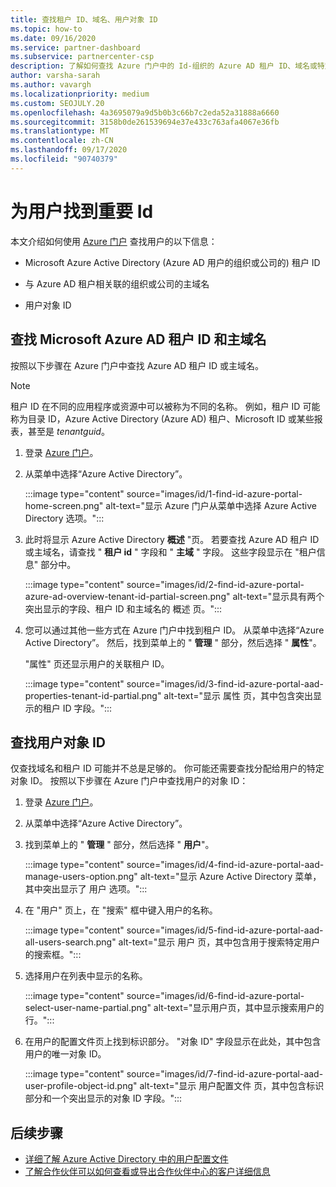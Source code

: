 ```yaml
---
title: 查找租户 ID、域名、用户对象 ID
ms.topic: how-to
ms.date: 09/16/2020
ms.service: partner-dashboard
ms.subservice: partnercenter-csp
description: 了解如何查找 Azure 门户中的 Id-组织的 Azure AD 租户 ID、域名或特定用户对象 ID。 某些任务需要此信息。
author: varsha-sarah
ms.author: vavargh
ms.localizationpriority: medium
ms.custom: SEOJULY.20
ms.openlocfilehash: 4a3695079a9d5b0b3c66b7c2eda52a31888a6660
ms.sourcegitcommit: 3158b0de261539694e37e433c763afa4067e36fb
ms.translationtype: MT
ms.contentlocale: zh-CN
ms.lasthandoff: 09/17/2020
ms.locfileid: "90740379"
---
```

# <a name="locate-important-ids-for-a-user"></a>为用户找到重要 Id

本文介绍如何使用 [Azure 门户](https://portal.azure.com/) 查找用户的以下信息：

- Microsoft Azure Active Directory (Azure AD 用户的组织或公司的) 租户 ID

- 与 Azure AD 租户相关联的组织或公司的主域名

- 用户对象 ID

## <a name="find-the-microsoft-azure-ad-tenant-id-and-primary-domain-name"></a>查找 Microsoft Azure AD 租户 ID 和主域名

按照以下步骤在 Azure 门户中查找 Azure AD 租户 ID 或主域名。

> [!NOTE]
> 租户 ID 在不同的应用程序或资源中可以被称为不同的名称。 例如，租户 ID 可能称为目录 ID，Azure Active Directory (Azure AD) 租户、Microsoft ID 或某些报表，甚至是 *tenantguid*。

1. 登录 [Azure 门户](https://portal.azure.com/)。

2. 从菜单中选择“Azure Active Directory”。

   :::image type="content" source="images/id/1-find-id-azure-portal-home-screen.png" alt-text="显示 Azure 门户从菜单中选择 Azure Active Directory 选项。":::

3. 此时将显示 Azure Active Directory **概述** "页。 若要查找 Azure AD 租户 ID 或主域名，请查找 " **租户 id** " 字段和 " **主域** " 字段。 这些字段显示在 "租户信息" 部分中。

   :::image type="content" source="images/id/2-find-id-azure-portal-azure-ad-overview-tenant-id-partial-screen.png" alt-text="显示具有两个突出显示的字段、租户 ID 和主域名的 概述 页。":::

4. 您可以通过其他一些方式在 Azure 门户中找到租户 ID。 从菜单中选择“Azure Active Directory”。 然后，找到菜单上的 " **管理** " 部分，然后选择 " **属性**"。

   "属性" 页还显示用户的关联租户 ID。

   :::image type="content" source="images/id/3-find-id-azure-portal-aad-properties-tenant-id-partial.png" alt-text="显示 属性 页，其中包含突出显示的租户 ID 字段。":::

## <a name="find-the-user-object-id"></a>查找用户对象 ID

仅查找域名和租户 ID 可能并不总是足够的。 你可能还需要查找分配给用户的特定对象 ID。 按照以下步骤在 Azure 门户中查找用户的对象 ID：

1. 登录 [Azure 门户](https://portal.azure.com/)。

2. 从菜单中选择“Azure Active Directory”。

3. 找到菜单上的 " **管理** " 部分，然后选择 " **用户**"。

      :::image type="content" source="images/id/4-find-id-azure-portal-aad-manage-users-option.png" alt-text="显示 Azure Active Directory 菜单，其中突出显示了 用户 选项。":::

4. 在 "用户" 页上，在 "搜索" 框中键入用户的名称。

      :::image type="content" source="images/id/5-find-id-azure-portal-aad-all-users-search.png" alt-text="显示 用户 页，其中包含用于搜索特定用户的搜索框。":::

5. 选择用户在列表中显示的名称。  

      :::image type="content" source="images/id/6-find-id-azure-portal-select-user-name-partial.png" alt-text="显示用户页，其中显示搜索用户的行。":::

6. 在用户的配置文件页上找到标识部分。 "对象 ID" 字段显示在此处，其中包含用户的唯一对象 ID。

      :::image type="content" source="images/id/7-find-id-azure-portal-aad-user-profile-object-id.png" alt-text="显示 用户配置文件 页，其中包含标识部分和一个突出显示的对象 ID 字段。":::

## <a name="next-steps"></a>后续步骤

- [详细了解 Azure Active Directory 中的用户配置文件](/azure/active-directory/fundamentals/active-directory-users-profile-azure-portal)
- [了解合作伙伴可以如何查看或导出合作伙伴中心的客户详细信息](see-your-customer-list.md)
